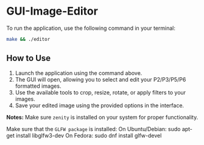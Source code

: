# GUI-Image-Editor
To run the application, use the following command in your terminal:
```sh
make && ./editor
```

## How to Use

1. Launch the application using the command above.
2. The GUI will open, allowing you to select and edit your P2/P3/P5/P6 formatted images.
3. Use the available tools to crop, resize, rotate, or apply filters to your images.
4. Save your edited image using the provided options in the interface.

**Notes:** 
Make sure `zenity` is installed on your system for proper functionality.

Make sure that the `GLFW package` is installed:
  On Ubuntu/Debian: sudo apt-get install libglfw3-dev
  On Fedora: sudo dnf install glfw-devel
